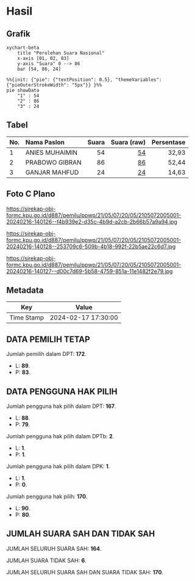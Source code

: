 # Hasil

## Grafik

```mermaid
xychart-beta
    title "Perolehan Suara Nasional"
    x-axis [01, 02, 03]
    y-axis "Suara" 0 --> 86
    bar [54, 86, 24]
```

```mermaid
%%{init: {"pie": {"textPosition": 0.5}, "themeVariables": {"pieOuterStrokeWidth": "5px"}} }%%
pie showData
    "1" : 54
    "2" : 86
    "3" : 24
```

## Tabel

| No. | Nama Paslon    | Suara | Suara (raw) | Persentase |
|:--- |:-------------- | -----:| -----------:| ----------:|
| 1   | ANIES MUHAIMIN | 54    | [54][p-1]   | 32,93      |
| 2   | PRABOWO GIBRAN | 86    | [86][p-2]   | 52,44      |
| 3   | GANJAR MAHFUD  | 24    | [24][p-3]   | 14,63      |


[p-1]: https://github.com/gigit-pemilu/pemilu-2024/blob/main/pilpres/hitung-suara/sub/21-kepulauan-riau/sub/05-kepulauan-anambas/sub/07-siantan-tengah/sub/2005-liuk/sub/001-tps/sub/paslon-1.txt
[p-2]: https://github.com/gigit-pemilu/pemilu-2024/blob/main/pilpres/hitung-suara/sub/21-kepulauan-riau/sub/05-kepulauan-anambas/sub/07-siantan-tengah/sub/2005-liuk/sub/001-tps/sub/paslon-2.txt
[p-3]: https://github.com/gigit-pemilu/pemilu-2024/blob/main/pilpres/hitung-suara/sub/21-kepulauan-riau/sub/05-kepulauan-anambas/sub/07-siantan-tengah/sub/2005-liuk/sub/001-tps/sub/paslon-3.txt

## Foto C Plano

https://sirekap-obj-formc.kpu.go.id/d887/pemilu/ppwp/21/05/07/20/05/2105072005001-20240216-140126--f4b939e2-d35c-4b9d-a2cb-2b66b57a9a94.jpg

https://sirekap-obj-formc.kpu.go.id/d887/pemilu/ppwp/21/05/07/20/05/2105072005001-20240216-140128--253709c6-509b-4b18-992f-22b5ae22c6d7.jpg

https://sirekap-obj-formc.kpu.go.id/d887/pemilu/ppwp/21/05/07/20/05/2105072005001-20240216-140127--d00c7d69-5b58-4759-851a-11e1482f2e79.jpg


## Metadata

| Key        | Value               |
| ---------- | ------------------- |
| Time Stamp | 2024-02-17 17:30:00 |


## DATA PEMILIH TETAP

Jumlah pemilih dalam DPT: **172**.
 * L: **89**.
 * P: **83**.

## DATA PENGGUNA HAK PILIH

Jumlah pengguna hak pilih dalam DPT: **167**.
 * L: **88**.
 * P: **79**.

Jumlah pengguna hak pilih dalam DPTb: **2**.
 * L: **1**.
 * P: **1**.

Jumlah pengguna hak pilih dalam DPK: **1**.
 * L: **1**.
 * P: **0**.

Jumlah pengguna hak pilih: **170**.
 * L: **90**.
 * P: **80**.

## JUMLAH SUARA SAH DAN TIDAK SAH

JUMLAH SELURUH SUARA SAH: **164**.

JUMLAH SUARA TIDAK SAH: **6**.

JUMLAH SELURUH SUARA SAH DAN SUARA TIDAK SAH: **170**.


